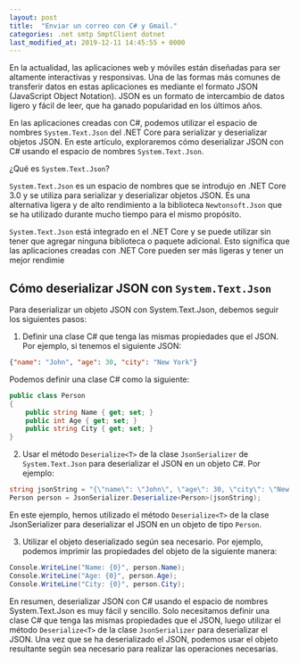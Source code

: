 ```yaml
---
layout: post
title:  "Enviar un correo con C# y Gmail."
categories: .net smtp SmptClient dotnet 
last_modified_at: 2019-12-11 14:45:55 + 0000
---
```


En la actualidad, las aplicaciones web y móviles están diseñadas para ser altamente interactivas y responsivas. Una de las formas más comunes de transferir datos en estas aplicaciones es mediante el formato JSON (JavaScript Object Notation). JSON es un formato de intercambio de datos ligero y fácil de leer, que ha ganado popularidad en los últimos años.

En las aplicaciones creadas con C#, podemos utilizar el espacio de nombres `System.Text.Json` del .NET Core para serializar y deserializar objetos JSON. En este artículo, exploraremos cómo deserializar JSON con C# usando el espacio de nombres `System.Text.Json`.

¿Qué es `System.Text.Json`?

`System.Text.Json` es un espacio de nombres que se introdujo en .NET Core 3.0 y se utiliza para serializar y deserializar objetos JSON. Es una alternativa ligera y de alto rendimiento a la biblioteca `Newtonsoft.Json` que se ha utilizado durante mucho tiempo para el mismo propósito.

`System.Text.Json` está integrado en el .NET Core y se puede utilizar sin tener que agregar ninguna biblioteca o paquete adicional. Esto significa que las aplicaciones creadas con .NET Core pueden ser más ligeras y tener un mejor rendimie

## Cómo deserializar JSON con `System.Text.Json`

Para deserializar un objeto JSON con System.Text.Json, debemos seguir los siguientes pasos:

1. Definir una clase C# que tenga las mismas propiedades que el JSON. Por ejemplo, si tenemos el siguiente JSON:

```json
{"name": "John", "age": 30, "city": "New York"}
```

Podemos definir una clase C# como la siguiente:

```cs
public class Person
{
    public string Name { get; set; }
    public int Age { get; set; }
    public string City { get; set; }
}
```

2. Usar el método `Deserialize<T>` de la clase `JsonSerializer` de `System.Text.Json` para deserializar el JSON en un objeto C#. Por ejemplo:

```cs
string jsonString = "{\"name\": \"John\", \"age\": 30, \"city\": \"New York\"}";
Person person = JsonSerializer.Deserialize<Person>(jsonString);
```

En este ejemplo, hemos utilizado el método `Deserialize<T>` de la clase JsonSerializer para deserializar el JSON en un objeto de tipo `Person`.

3. Utilizar el objeto deserializado según sea necesario. Por ejemplo, podemos imprimir las propiedades del objeto de la siguiente manera:

```cs
Console.WriteLine("Name: {0}", person.Name);
Console.WriteLine("Age: {0}", person.Age);
Console.WriteLine("City: {0}", person.City);
```

En resumen, deserializar JSON con C# usando el espacio de nombres System.Text.Json es muy fácil y sencillo. Solo necesitamos definir una clase C# que tenga las mismas propiedades que el JSON, luego utilizar el método `Deserialize<T>` de la clase `JsonSerializer` para deserializar el JSON. Una vez que se ha deserializado el JSON, podemos usar el objeto resultante según sea necesario para realizar las operaciones necesarias.

